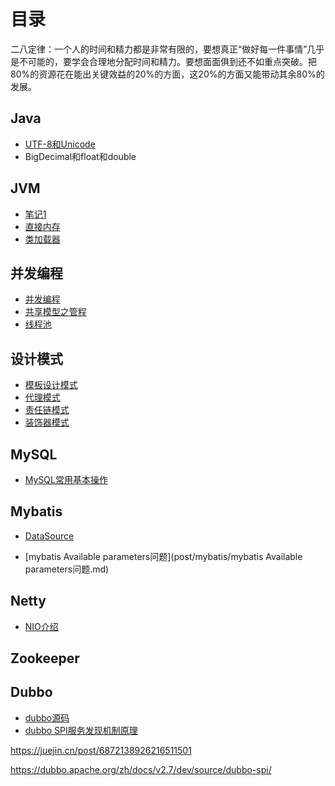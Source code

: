 # 目录

二八定律：一个人的时间和精力都是非常有限的，要想真正“做好每一件事情”几乎是不可能的，要学会合理地分配时间和精力。要想面面俱到还不如重点突破。把80%的资源花在能出关键效益的20%的方面，这20%的方面又能带动其余80%的发展。

## Java

* [UTF-8和Unicode](post/java/UTF-8和Unicode.md)
* BigDecimal和float和double

## JVM

* [笔记1](post/jvm/1.md)
* [直接内存](post/jvm/直接内存.md)
* [类加载器](post/jvm/类加载器.md)

## 并发编程

* [并发编程](post/concurrent/并发编程基础知识.md)
* [共享模型之管程](post/concurrent/共享模型之管程.md)
* [线程池](post/concurrent/线程池.md)

## 设计模式

* [模板设计模式](post/design_pattern/9.模板设计模式.md)
* [代理模式](post/design_pattern/5.代理模式.md)
* [责任链模式](post/design_pattern/8.责任链模式.md)
* [装饰器模式](post/design_pattern/10.装饰器模式.md)

## MySQL

* [MySQL常用基本操作](post/mysql/mysql基本操作.md)

## Mybatis

* [DataSource](https://blog.csdn.net/ju_362204801/article/details/78886102)

* [mybatis Available parameters问题](post/mybatis/mybatis Available parameters问题.md)

## Netty

* [NIO介绍](post/netty/NIO介绍.md)

## Zookeeper

## Dubbo

* [dubbo源码](https://segmentfault.com/a/1190000016842868)
* [dubbo SPI服务发现机制原理](https://www.cnblogs.com/GrimMjx/p/10970643.html)

https://juejin.cn/post/6872138926216511501

https://dubbo.apache.org/zh/docs/v2.7/dev/source/dubbo-spi/

